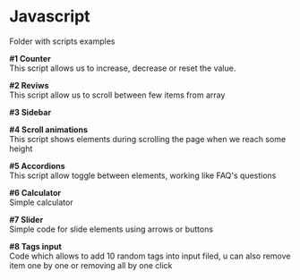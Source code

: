 # Javascript
Folder with scripts examples

<b>#1 Counter</b><br />
This script allows us to increase, decrease or reset the value.

<b>#2 Reviws</b><br />
This script allow us to scroll between few items from array

<b>#3 Sidebar</b><br />

<b>#4 Scroll animations</b><br />
This script shows elements during scrolling the page when we reach some height

<b>#5 Accordions</b><br />
This script allow toggle between elements, working like FAQ's questions

<b>#6 Calculator</b><br />
Simple calculator

<b>#7 Slider</b><br />
Simple code for slide elements using arrows or buttons

<b>#8 Tags input</b><br />
Code which allows to add 10 random tags into input filed, u can also remove item one by one or removing all by one click


